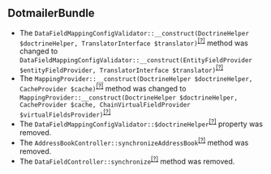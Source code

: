 DotmailerBundle
---------------
* The `DataFieldMappingConfigValidator::__construct(DoctrineHelper $doctrineHelper, TranslatorInterface $translator)`<sup>[[?]](https://github.com/oroinc/OroCRMDotmailerBundle/tree/2.0.0/Validator/DataFieldMappingConfigValidator.php#L39 "Oro\Bundle\DotmailerBundle\Validator\DataFieldMappingConfigValidator")</sup> method was changed to `DataFieldMappingConfigValidator::__construct(EntityFieldProvider $entityFieldProvider, TranslatorInterface $translator)`<sup>[[?]](https://github.com/oroinc/OroCRMDotmailerBundle/tree/2.1.0/Validator/DataFieldMappingConfigValidator.php#L44 "Oro\Bundle\DotmailerBundle\Validator\DataFieldMappingConfigValidator")</sup>
* The `MappingProvider::__construct(DoctrineHelper $doctrineHelper, CacheProvider $cache)`<sup>[[?]](https://github.com/oroinc/OroCRMDotmailerBundle/tree/2.0.0/Provider/MappingProvider.php#L25 "Oro\Bundle\DotmailerBundle\Provider\MappingProvider")</sup> method was changed to `MappingProvider::__construct(DoctrineHelper $doctrineHelper, CacheProvider $cache, ChainVirtualFieldProvider $virtualFieldsProvider)`<sup>[[?]](https://github.com/oroinc/OroCRMDotmailerBundle/tree/2.1.0/Provider/MappingProvider.php#L35 "Oro\Bundle\DotmailerBundle\Provider\MappingProvider")</sup>
* The `DataFieldMappingConfigValidator::$doctrineHelper`<sup>[[?]](https://github.com/oroinc/OroCRMDotmailerBundle/tree/2.0.0/Validator/DataFieldMappingConfigValidator.php#L28 "Oro\Bundle\DotmailerBundle\Validator\DataFieldMappingConfigValidator::$doctrineHelper")</sup> property was removed.
* The `AddressBookController::synchronizeAddressBook`<sup>[[?]](https://github.com/oroinc/OroCRMDotmailerBundle/tree/2.0.0/Controller/AddressBookController.php#L40 "Oro\Bundle\DotmailerBundle\Controller\AddressBookController::synchronizeAddressBook")</sup> method was removed.
* The `DataFieldController::synchronize`<sup>[[?]](https://github.com/oroinc/OroCRMDotmailerBundle/tree/2.0.0/Controller/DataFieldController.php#L124 "Oro\Bundle\DotmailerBundle\Controller\DataFieldController::synchronize")</sup> method was removed.

